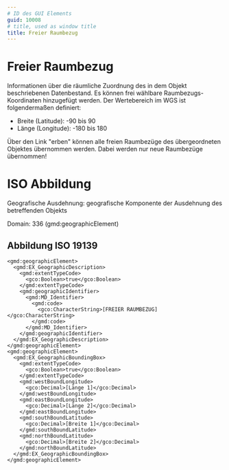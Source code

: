 ```yaml
---
# ID des GUI Elements
guid: 10008
# title, used as window title
title: Freier Raumbezug 
---
```


# Freier Raumbezug 

Informationen über die räumliche Zuordnung des in dem Objekt beschriebenen Datenbestand. Es können frei wählbare Raumbezugs-Koordinaten hinzugefügt werden. Der Wertebereich im WGS ist folgendermaßen definiert: <ul><li>Breite (Latitude): -90 bis 90</li><li>Länge (Longitude): -180 bis 180</li></ul>Über den Link "erben" können alle freien Raumbezüge des übergeordneten Objektes übernommen werden. Dabei werden nur neue Raumbezüge übernommen!


# ISO Abbildung

Geografische Ausdehnung: geografische Komponente der Ausdehnung des betreffenden Objekts

Domain: 336 (gmd:geographicElement)

## Abbildung ISO 19139

```
<gmd:geographicElement>
  <gmd:EX_GeographicDescription>
    <gmd:extentTypeCode>
      <gco:Boolean>true</gco:Boolean>
    </gmd:extentTypeCode>
    <gmd:geographicIdentifier>
      <gmd:MD_Identifier>
        <gmd:code>
          <gco:CharacterString>[FREIER RAUMBEZUG]</gco:CharacterString>
        </gmd:code>
      </gmd:MD_Identifier>
    </gmd:geographicIdentifier>
  </gmd:EX_GeographicDescription>
</gmd:geographicElement>
<gmd:geographicElement>
  <gmd:EX_GeographicBoundingBox>
    <gmd:extentTypeCode>
      <gco:Boolean>true</gco:Boolean>
    </gmd:extentTypeCode>
    <gmd:westBoundLongitude>
      <gco:Decimal>[Länge 1]</gco:Decimal>
    </gmd:westBoundLongitude>
    <gmd:eastBoundLongitude>
      <gco:Decimal>[Länge 2]</gco:Decimal>
    </gmd:eastBoundLongitude>
    <gmd:southBoundLatitude>
      <gco:Decimal>[Breite 1]</gco:Decimal>
    </gmd:southBoundLatitude>
    <gmd:northBoundLatitude>
      <gco:Decimal>[Breite 2]</gco:Decimal>
    </gmd:northBoundLatitude>
  </gmd:EX_GeographicBoundingBox>
</gmd:geographicElement>
```